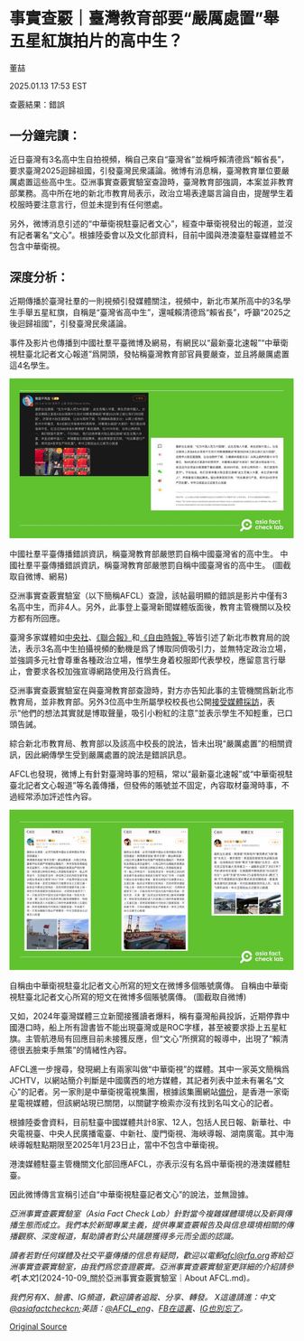 # 事實查覈｜臺灣教育部要“嚴厲處置”舉五星紅旗拍片的高中生？

董喆

2025.01.13 17:53 EST

查覈結果：錯誤

## 一分鐘完讀：

近日臺灣有3名高中生自拍視頻，稱自己來自“臺灣省”並稱呼賴清德爲“賴省長”，要求臺灣2025迴歸祖國，引發臺灣民衆議論。微博有消息稱，臺灣教育單位要嚴厲處置這些高中生。亞洲事實查覈實驗室查證時，臺灣教育部強調，本案並非教育部業務。高中所在地的新北市教育局表示，政治立場表達屬言論自由，提醒學生着校服時要注意言行，但並未提到有任何懲處。

另外，微博消息引述的“中華衛視駐臺記者文心”，經查中華衛視發出的報道，並沒有記者署名“文心”。根據陸委會以及文化部資料，目前中國與港澳臺駐臺媒體並不包含中華衛視。

## 深度分析：

近期傳播於臺灣社羣的一則視頻引發媒體關注，視頻中，新北市某所高中的3名學生手舉五星紅旗，自稱是“臺灣省高中生”，還喊賴清德爲“賴省長”，呼籲“2025之後迴歸祖國”，引發臺灣民衆議論。

事件及影片也傳播到中國社羣平臺微博及網易，有網民以“最新臺北速報”“中華衛視駐臺北記者文心報道”爲開頭，發帖稱臺灣教育部官員要嚴查，並且將嚴厲處置這4名學生。

![中國社羣平臺傳播錯誤資訊，稱臺灣教育部嚴懲罰自稱中國臺灣省的高中生。](images/5NC23IUVKRHCZLIUKJ7SH7MYEI.png)

中國社羣平臺傳播錯誤資訊，稱臺灣教育部嚴懲罰自稱中國臺灣省的高中生。 中國社羣平臺傳播錯誤資訊，稱臺灣教育部嚴懲罰自稱中國臺灣省的高中生。 (圖截取自微博、網易)

亞洲事實查覈實驗室（以下簡稱AFCL）查證，該帖最明顯的錯誤是影片中僅有3名高中生，而非4人。另外，此事登上臺灣新聞媒體版面後，教育主管機關以及校方都有所回應。

臺灣多家媒體如[中央社](https://www.cna.com.tw/news/aipl/202501050171.aspx)、[《聯合報》](https://udn.com/news/story/6898/8470140)和[《自由時報》](https://news.ltn.com.tw/news/NewTaipei/breakingnews/4913965)等皆引述了新北市教育局的說法，表示3名高中生拍攝視頻的動機是爲了博取同儕吸引力，並無特定政治立場，並強調多元社會尊重各種政治立場，惟學生身着校服即代表學校，應留意言行舉止，會要求各校加強宣導網路使用及行爲責任。

亞洲事實查覈實驗室在與臺灣教育部查證時，對方亦告知此事的主管機關爲新北市教育局，並非教育部。另外3位高中生所屬學校校長也公開[接受媒體採訪](https://www.youtube.com/watch?v=aUvGyq3ZJ5A&ab_channel=TVBSNEWS)，表示“他們的想法其實就是博取聲量，吸引小粉紅的注意”並表示學生不知輕重，已口頭告誡。

綜合新北市教育局、教育部以及該高中校長的說法，皆未出現“嚴厲處置”的相關資訊，因此網傳學生受到嚴厲處置的說法是錯誤訊息。

AFCL也發現，微博上有針對臺灣時事的短稿，常以“最新臺北速報”或“中華衛視駐臺北記者文心報道”等名義傳播，但發佈的賬號並不固定，內容取材臺灣時事，不過經常添加評述性內容。

![自稱由中華衛視駐臺北記者文心所寫的短文在微博多個賬號廣傳。](images/UVVTGXHXCNAMBM3CVML7GQCMQY.png)

自稱由中華衛視駐臺北記者文心所寫的短文在微博多個賬號廣傳。 自稱由中華衛視駐臺北記者文心所寫的短文在微博多個賬號廣傳。 (圖截取自微博)

又如，2024年臺灣媒體三立新聞接獲讀者爆料，稱有臺灣船員投訴，近期停靠中國港口時，船上所有證書皆不能出現臺灣或是ROC字樣，甚至被要求掛上五星紅旗。主管航港局有回應目前未接獲反應，但“文心”所撰寫的報導中，出現了“賴清德很丟臉束手無策”的情緒性內容。

AFCL進一步搜尋，發現網上有兩家叫做“中華衛視”的媒體。其中一家英文簡稱爲JCHTV，以網站簡介判斷是中國廣西的地方媒體，其記者列表中並未有署名“文心”的記者。另一家則是中華衛視電視集團，根據該集團網站[備份](https://web.archive.org/web/20210111185939/http:/www.chtv.com.hk/index.php/Page/index/id/16.html)，是香港一家衛星電視媒體，但該網站現已關閉，以關鍵字檢索亦沒有找到名叫文心的記者。

根據陸委會資料，目前駐臺中國媒體共計8家、12人，包括人民日報、新華社、中央電視臺、中央人民廣播電臺、中新社、廈門衛視、海峽導報、湖南廣電。其中海峽導報駐點期限至2025年1月23日止，當中不包含中華衛視。

港澳媒體駐臺主管機關文化部回應AFCL，亦表示沒有名爲中華衛視的港澳媒體駐臺。

因此微博傳言宣稱引述自“中華衛視駐臺記者文心”的說法，並無證據。

*亞洲事實查覈實驗室（Asia Fact Check Lab）針對當今複雜媒體環境以及新興傳播生態而成立。我們本於新聞專業主義，提供專業查覈報告及與信息環境相關的傳播觀察、深度報道，幫助讀者對公共議題獲得多元而全面的認識。*

*讀者若對任何媒體及社交平臺傳播的信息有疑問，歡迎以電郵*[*afcl@rfa.org*](mailto:afcl@rfa.org)*寄給亞洲事實查覈實驗室，由我們爲您查證覈實。亞洲事實查覈實驗室更詳細的介紹請參考*[*本文*](2024-10-09_關於亞洲事實查覈實驗室｜About AFCL.md)*。*

*我們另有X、臉書、IG頻道，歡迎讀者追蹤、分享、轉發。 X這邊請進：中文*[*@asiafactcheckcn*](https://twitter.com/asiafactcheckcn)*;英語：*[*@AFCL\_eng*](https://twitter.com/AFCL_eng)*、*[*FB在這裏*](https://www.facebook.com/asiafactchecklabcn)*、*[*IG也別忘了*](https://www.instagram.com/asiafactchecklab/)*。*



[Original Source](https://www.rfa.org/mandarin/shishi-hecha/2025/01/13/fact-check-taiwan-senior-high-students-holding-chinas-flag/)